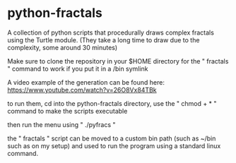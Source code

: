 # python-fractals
A collection of python scripts that procedurally draws complex fractals using the Turtle module. (They take a long time to draw due to the complexity, some around 30 minutes)

Make sure to clone the repository in your $HOME directory for the " fractals " command to work if you put it in a /bin symlink

A video example of the generation can be found here: https://www.youtube.com/watch?v=26O8Vx84TBk

to run them, cd into the python-fractals directory,
use the " chmod + * " command to make the scripts executable

then run the menu using " ./pyfracs "

the " fractals " script can be moved to a custom bin path (such as ~/bin such as on my setup) and used to run the program using a standard linux command.
